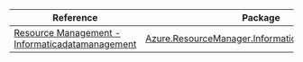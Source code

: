 | Reference | Package | Source |
|---|---|---|
|[Resource Management - Informaticadatamanagement](resourcemanager.informaticadatamanagement-readme.md)|[Azure.ResourceManager.InformaticaDataManagement](https://www.nuget.org/packages/Azure.ResourceManager.InformaticaDataManagement)|[GitHub](https://github.com/Azure/azure-sdk-for-net/blob/main/sdk/informaticadatamanagement/Azure.ResourceManager.InformaticaDataManagement)|
